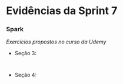 #
# Evidências da Sprint 7

### Spark

*Exercícios propostos no curso da Udemy*

  - Seção 3: 
  
  ![]()

  ![]()

  - Seção 4:

  ![]()

  ![]()

  ![]()